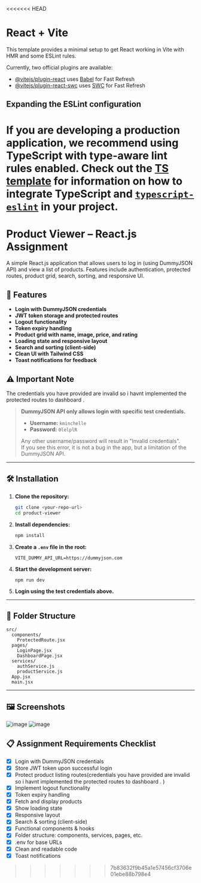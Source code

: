 <<<<<<< HEAD
# React + Vite

This template provides a minimal setup to get React working in Vite with HMR and some ESLint rules.

Currently, two official plugins are available:

- [@vitejs/plugin-react](https://github.com/vitejs/vite-plugin-react/blob/main/packages/plugin-react) uses [Babel](https://babeljs.io/) for Fast Refresh
- [@vitejs/plugin-react-swc](https://github.com/vitejs/vite-plugin-react/blob/main/packages/plugin-react-swc) uses [SWC](https://swc.rs/) for Fast Refresh

## Expanding the ESLint configuration

If you are developing a production application, we recommend using TypeScript with type-aware lint rules enabled. Check out the [TS template](https://github.com/vitejs/vite/tree/main/packages/create-vite/template-react-ts) for information on how to integrate TypeScript and [`typescript-eslint`](https://typescript-eslint.io) in your project.
=======
# Product Viewer – React.js Assignment

A simple React.js application that allows users to log in (using DummyJSON API) and view a list of products. Features include authentication, protected routes, product grid, search, sorting, and responsive UI.

## 🚀 Features

- **Login with DummyJSON credentials**
- **JWT token storage and protected routes**
- **Logout functionality**
- **Token expiry handling**
- **Product grid with name, image, price, and rating**
- **Loading state and responsive layout**
- **Search and sorting (client-side)**
- **Clean UI with Tailwind CSS**
- **Toast notifications for feedback**

## ⚠️ Important Note
The credentials you have provided are invalid so i havnt implemented the protected routes to dashboard . 
> **DummyJSON API only allows login with specific test credentials.**
>
> - **Username:** `kminchelle`
> - **Password:** `0lelplR`
>
> Any other username/password will result in "Invalid credentials".  
> If you see this error, it is not a bug in the app, but a limitation of the DummyJSON API.

---

## 🛠️ Installation

1. **Clone the repository:**
   ```sh
   git clone <your-repo-url>
   cd product-viewer
   ```

2. **Install dependencies:**
   ```sh
   npm install
   ```

3. **Create a `.env` file in the root:**
   ```
   VITE_DUMMY_API_URL=https://dummyjson.com
   ```

4. **Start the development server:**
   ```sh
   npm run dev
   ```

5. **Login using the test credentials above.**

---

## 📁 Folder Structure

```
src/
  components/
    ProtectedRoute.jsx
  pages/
    LoginPage.jsx
    DashboardPage.jsx
  services/
    authService.js
    productService.js
  App.jsx
  main.jsx
```

---

## 🖼️ Screenshots

![image](https://github.com/user-attachments/assets/395871a8-2b11-4902-9956-d86759ed4b7a)
![image](https://github.com/user-attachments/assets/9ba02349-b71d-4a5a-80f8-430bdcee2869)



## 📋 Assignment Requirements Checklist

- [x] Login with DummyJSON credentials
- [x] Store JWT token upon successful login
- [x] Protect product listing routes(credentials you have provided are invalid so i havnt implemented the protected routes to dashboard . )
- [x] Implement logout functionality
- [x] Token expiry handling
- [x] Fetch and display products
- [x] Show loading state
- [x] Responsive layout
- [x] Search & sorting (client-side)
- [x] Functional components & hooks
- [x] Folder structure: components, services, pages, etc.
- [x] .env for base URLs
- [x] Clean and readable code
- [x] Toast notifications

>>>>>>> 7b83632f9b45a1e57456cf3706e01ebe88b798e4
